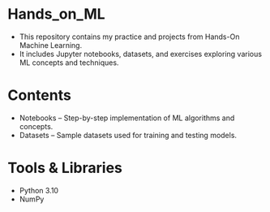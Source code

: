 # Hands_on_ML

- This repository contains my practice and projects from Hands-On Machine Learning.
- It includes Jupyter notebooks, datasets, and exercises exploring various ML concepts and techniques.

# Contents
- Notebooks – Step-by-step implementation of ML algorithms and concepts.
- Datasets – Sample datasets used for training and testing models.

# Tools & Libraries
* Python 3.10
* NumPy

